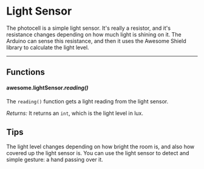 # Light Sensor

The photocell is a simple light sensor. It's really a resistor, and it's resistance changes depending on how much light is shining on it. The Arduino can sense this resistance, and then it uses the Awesome Shield library to calculate the light level.

***

## Functions

#### awesome.lightSensor.*reading()*

The `reading()` function gets a light reading from the light sensor.

*Returns:*
It returns an `int`, which is the light level in lux.

## Tips
The light level changes depending on how bright the room is, and also how covered up the light sensor is. You can use the light sensor to detect and simple gesture: a hand passing over it.
